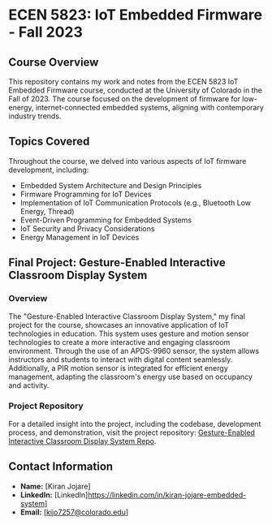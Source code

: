 # ECEN 5823: IoT Embedded Firmware - Fall 2023

## Course Overview
This repository contains my work and notes from the ECEN 5823 IoT Embedded Firmware course, conducted at the University of Colorado in the Fall of 2023. The course focused on the development of firmware for low-energy, internet-connected embedded systems, aligning with contemporary industry trends.

## Topics Covered
Throughout the course, we delved into various aspects of IoT firmware development, including:
- Embedded System Architecture and Design Principles
- Firmware Programming for IoT Devices
- Implementation of IoT Communication Protocols (e.g., Bluetooth Low Energy, Thread)
- Event-Driven Programming for Embedded Systems
- IoT Security and Privacy Considerations
- Energy Management in IoT Devices

## Final Project: Gesture-Enabled Interactive Classroom Display System
### Overview
The "Gesture-Enabled Interactive Classroom Display System," my final project for the course, showcases an innovative application of IoT technologies in education. This system uses gesture and motion sensor technologies to create a more interactive and engaging classroom environment. Through the use of an APDS-9960 sensor, the system allows instructors and students to interact with digital content seamlessly. Additionally, a PIR motion sensor is integrated for efficient energy management, adapting the classroom's energy use based on occupancy and activity.

### Project Repository
For a detailed insight into the project, including the codebase, development process, and demonstration, visit the project repository: [Gesture-Enabled Interactive Classroom Display System Repo](https://github.com/your-github-username/gesture-enabled-display-system).

## Contact Information
- **Name:** [Kiran Jojare]
- **LinkedIn:** [LinkedIn]https://linkedin.com/in/kiran-jojare-embedded-system]
- **Email:** [kijo7257@colorado.edu]
